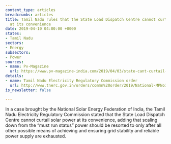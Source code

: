 ```yaml
---
content_type: articles
breadcrumbs: articles
title: Tamil Nadu rules that the State Load Dispatch Centre cannot curtail solar power
  at its convenience
date: 2019-04-10 04:00:00 +0000
states:
- Tamil Nadu
sectors:
- Energy
subsectors:
- Power
sources:
- name: Pv-Magazine
  url: https://www.pv-magazine-india.com/2019/04/03/state-cant-curtail-solar-power-at-convenience-says-tamil-nadu-electricity-regulator/
details:
- name: Tamil Nadu Electricity Regulatory Commission order
  url: http://www.tnerc.gov.in/orders/commn%20order/2019/National-MPNo16of2016.pdf
is_newsletter: false

---
```

In a case brought by the National Solar Energy Federation of India, the Tamil Nadu Electricity Regulatory Commission stated that the State Load Dispatch Centre cannot curtail solar power at its convenience, adding that scaling down from the “must run status” power should be resorted to only after all other possible means of achieving and ensuring grid stability and reliable power supply are exhausted.
